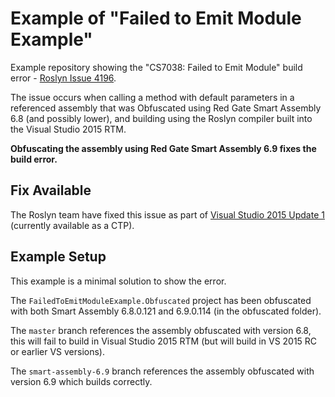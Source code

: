 # Example of "Failed to Emit Module Example"

Example repository showing the "CS7038: Failed to Emit Module" build error - [Roslyn Issue 4196](https://github.com/dotnet/roslyn/issues/4196).

The issue occurs when calling a method with default parameters in a referenced assembly that was Obfuscated using Red Gate Smart Assembly 6.8 (and possibly lower), and building using the Roslyn compiler built into the Visual Studio 2015 RTM.

__Obfuscating the assembly using Red Gate Smart Assembly 6.9 fixes the build error.__

## Fix Available
The Roslyn team have fixed this issue as part of [Visual Studio 2015 Update 1](https://www.visualstudio.com/en-us/news/vs2015-update1-vs.aspx) (currently available as a CTP).

## Example Setup

This example is a minimal solution to show the error.

The `FailedToEmitModuleExample.Obfuscated` project has been obfuscated with both Smart Assembly 6.8.0.121 and 6.9.0.114 (in the obfuscated folder).

The `master` branch references the assembly obfuscated with version 6.8, this will fail to build in Visual Studio 2015 RTM (but will build in VS 2015 RC or earlier VS versions).

The `smart-assembly-6.9` branch references the assembly obfuscated with  version 6.9 which builds correctly.
